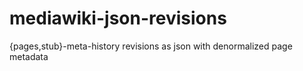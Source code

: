 # mediawiki-json-revisions

{pages,stub}-meta-history revisions as json with denormalized page metadata
